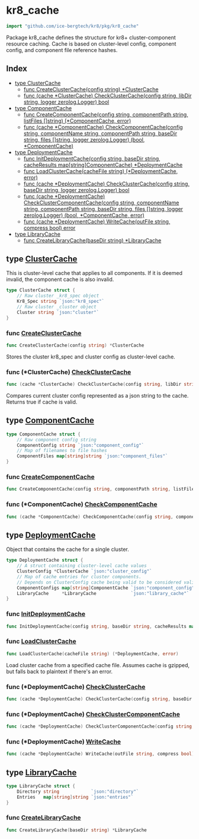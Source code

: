 # kr8\_cache

```go
import "github.com/ice-bergtech/kr8/pkg/kr8_cache"
```

Package kr8\_cache defines the structure for kr8\+ cluster\-component resource caching. Cache is based on cluster\-level config, component config, and component file reference hashes.

## Index

- [type ClusterCache](<#ClusterCache>)
  - [func CreateClusterCache\(config string\) \*ClusterCache](<#CreateClusterCache>)
  - [func \(cache \*ClusterCache\) CheckClusterCache\(config string, libDir string, logger zerolog.Logger\) bool](<#ClusterCache.CheckClusterCache>)
- [type ComponentCache](<#ComponentCache>)
  - [func CreateComponentCache\(config string, componentPath string, listFiles \[\]string\) \(\*ComponentCache, error\)](<#CreateComponentCache>)
  - [func \(cache \*ComponentCache\) CheckComponentCache\(config string, componentName string, componentPath string, baseDir string, files \[\]string, logger zerolog.Logger\) \(bool, \*ComponentCache\)](<#ComponentCache.CheckComponentCache>)
- [type DeploymentCache](<#DeploymentCache>)
  - [func InitDeploymentCache\(config string, baseDir string, cacheResults map\[string\]ComponentCache\) \*DeploymentCache](<#InitDeploymentCache>)
  - [func LoadClusterCache\(cacheFile string\) \(\*DeploymentCache, error\)](<#LoadClusterCache>)
  - [func \(cache \*DeploymentCache\) CheckClusterCache\(config string, baseDir string, logger zerolog.Logger\) bool](<#DeploymentCache.CheckClusterCache>)
  - [func \(cache \*DeploymentCache\) CheckClusterComponentCache\(config string, componentName string, componentPath string, baseDir string, files \[\]string, logger zerolog.Logger\) \(bool, \*ComponentCache, error\)](<#DeploymentCache.CheckClusterComponentCache>)
  - [func \(cache \*DeploymentCache\) WriteCache\(outFile string, compress bool\) error](<#DeploymentCache.WriteCache>)
- [type LibraryCache](<#LibraryCache>)
  - [func CreateLibraryCache\(baseDir string\) \*LibraryCache](<#CreateLibraryCache>)


<a name="ClusterCache"></a>
## type [ClusterCache](<https://github.com:icebergtech/kr8/blob/main/pkg/kr8_cache/cache.go#L128-L133>)

This is cluster\-level cache that applies to all components. If it is deemed invalid, the component cache is also invalid.

```go
type ClusterCache struct {
    // Raw cluster _kr8_spec object
    Kr8_Spec string `json:"kr8_spec"`
    // Raw cluster _cluster object
    Cluster string `json:"cluster"`
}
```

<a name="CreateClusterCache"></a>
### func [CreateClusterCache](<https://github.com:icebergtech/kr8/blob/main/pkg/kr8_cache/cache.go#L136>)

```go
func CreateClusterCache(config string) *ClusterCache
```

Stores the cluster kr8\_spec and cluster config as cluster\-level cache.

<a name="ClusterCache.CheckClusterCache"></a>
### func \(\*ClusterCache\) [CheckClusterCache](<https://github.com:icebergtech/kr8/blob/main/pkg/kr8_cache/cache.go#L168>)

```go
func (cache *ClusterCache) CheckClusterCache(config string, libDir string, logger zerolog.Logger) bool
```

Compares current cluster config represented as a json string to the cache. Returns true if cache is valid.

<a name="ComponentCache"></a>
## type [ComponentCache](<https://github.com:icebergtech/kr8/blob/main/pkg/kr8_cache/cache.go#L186-L191>)



```go
type ComponentCache struct {
    // Raw component config string
    ComponentConfig string `json:"component_config"`
    // Map of filenames to file hashes
    ComponentFiles map[string]string `json:"component_files"`
}
```

<a name="CreateComponentCache"></a>
### func [CreateComponentCache](<https://github.com:icebergtech/kr8/blob/main/pkg/kr8_cache/cache.go#L193>)

```go
func CreateComponentCache(config string, componentPath string, listFiles []string) (*ComponentCache, error)
```



<a name="ComponentCache.CheckComponentCache"></a>
### func \(\*ComponentCache\) [CheckComponentCache](<https://github.com:icebergtech/kr8/blob/main/pkg/kr8_cache/cache.go#L209-L216>)

```go
func (cache *ComponentCache) CheckComponentCache(config string, componentName string, componentPath string, baseDir string, files []string, logger zerolog.Logger) (bool, *ComponentCache)
```



<a name="DeploymentCache"></a>
## type [DeploymentCache](<https://github.com:icebergtech/kr8/blob/main/pkg/kr8_cache/cache.go#L42-L49>)

Object that contains the cache for a single cluster.

```go
type DeploymentCache struct {
    // A struct containing cluster-level cache values
    ClusterConfig *ClusterCache `json:"cluster_config"`
    // Map of cache entries for cluster components.
    // Depends on ClusterConfig cache being valid to be considered valid.
    ComponentConfigs map[string]ComponentCache `json:"component_config"`
    LibraryCache     *LibraryCache             `json:"library_cache"`
}
```

<a name="InitDeploymentCache"></a>
### func [InitDeploymentCache](<https://github.com:icebergtech/kr8/blob/main/pkg/kr8_cache/cache.go#L51>)

```go
func InitDeploymentCache(config string, baseDir string, cacheResults map[string]ComponentCache) *DeploymentCache
```



<a name="LoadClusterCache"></a>
### func [LoadClusterCache](<https://github.com:icebergtech/kr8/blob/main/pkg/kr8_cache/cache.go#L18>)

```go
func LoadClusterCache(cacheFile string) (*DeploymentCache, error)
```

Load cluster cache from a specified cache file. Assumes cache is gzipped, but falls back to plaintext if there's an error.

<a name="DeploymentCache.CheckClusterCache"></a>
### func \(\*DeploymentCache\) [CheckClusterCache](<https://github.com:icebergtech/kr8/blob/main/pkg/kr8_cache/cache.go#L76>)

```go
func (cache *DeploymentCache) CheckClusterCache(config string, baseDir string, logger zerolog.Logger) bool
```



<a name="DeploymentCache.CheckClusterComponentCache"></a>
### func \(\*DeploymentCache\) [CheckClusterComponentCache](<https://github.com:icebergtech/kr8/blob/main/pkg/kr8_cache/cache.go#L85-L92>)

```go
func (cache *DeploymentCache) CheckClusterComponentCache(config string, componentName string, componentPath string, baseDir string, files []string, logger zerolog.Logger) (bool, *ComponentCache, error)
```



<a name="DeploymentCache.WriteCache"></a>
### func \(\*DeploymentCache\) [WriteCache](<https://github.com:icebergtech/kr8/blob/main/pkg/kr8_cache/cache.go#L61>)

```go
func (cache *DeploymentCache) WriteCache(outFile string, compress bool) error
```



<a name="LibraryCache"></a>
## type [LibraryCache](<https://github.com:icebergtech/kr8/blob/main/pkg/kr8_cache/cache.go#L121-L124>)



```go
type LibraryCache struct {
    Directory string            `json:"directory"`
    Entries   map[string]string `json:"entries"`
}
```

<a name="CreateLibraryCache"></a>
### func [CreateLibraryCache](<https://github.com:icebergtech/kr8/blob/main/pkg/kr8_cache/cache.go#L143>)

```go
func CreateLibraryCache(baseDir string) *LibraryCache
```


